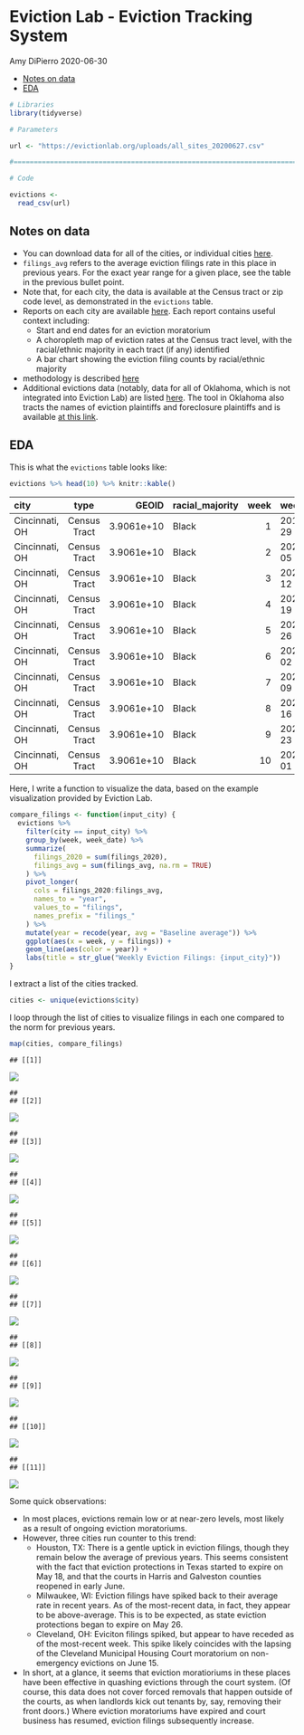Eviction Lab - Eviction Tracking System
================
Amy DiPierro
2020-06-30

  - [Notes on data](#notes-on-data)
  - [EDA](#eda)

``` r
# Libraries
library(tidyverse)

# Parameters

url <- "https://evictionlab.org/uploads/all_sites_20200627.csv"

#===============================================================================

# Code

evictions <-
  read_csv(url)
```

## Notes on data

  - You can download data for all of the cities, or individual cities
    [here](https://evictionlab.org/eviction-tracking/get-the-data/).
  - `filings_avg` refers to the average eviction filings rate in this
    place in previous years. For the exact year range for a given place,
    see the table in the previous bullet point.
  - Note that, for each city, the data is available at the Census tract
    or zip code level, as demonstrated in the `evictions` table.
  - Reports on each city are available
    [here](https://evictionlab.org/eviction-tracking/). Each report
    contains useful context including:
      - Start and end dates for an eviction moratorium
      - A choropleth map of eviction rates at the Census tract level,
        with the racial/ethnic majority in each tract (if any)
        identified
      - A bar chart showing the eviction filing counts by racial/ethnic
        majority
  - methodology is described
    [here](https://evictionlab.org/eviction-tracking/methods/)
  - Additional evictions data (notably, data for all of Oklahoma, which
    is not integrated into Eviction Lab) are listed
    [here](https://evictionlab.org/eviction-tracking/acknowledgements/).
    The tool in Oklahoma also tracts the names of eviction plaintiffs
    and foreclosure plaintiffs and is available [at this
    link](https://openjusticeok.shinyapps.io/ok-court-tracker/).

## EDA

This is what the `evictions` table looks like:

``` r
evictions %>% head(10) %>% knitr::kable()
```

| city           |     type     |      GEOID | racial\_majority | week | week\_date | filings\_2020 | filings\_avg |
| :------------- | :----------: | ---------: | :--------------- | ---: | :--------- | ------------: | -----------: |
| Cincinnati, OH | Census Tract | 3.9061e+10 | Black            |    1 | 2019-12-29 |             0 |          0.0 |
| Cincinnati, OH | Census Tract | 3.9061e+10 | Black            |    2 | 2020-01-05 |             5 |          0.4 |
| Cincinnati, OH | Census Tract | 3.9061e+10 | Black            |    3 | 2020-01-12 |             0 |          2.0 |
| Cincinnati, OH | Census Tract | 3.9061e+10 | Black            |    4 | 2020-01-19 |            11 |          3.6 |
| Cincinnati, OH | Census Tract | 3.9061e+10 | Black            |    5 | 2020-01-26 |             0 |          5.0 |
| Cincinnati, OH | Census Tract | 3.9061e+10 | Black            |    6 | 2020-02-02 |             0 |          1.0 |
| Cincinnati, OH | Census Tract | 3.9061e+10 | Black            |    7 | 2020-02-09 |             1 |          0.2 |
| Cincinnati, OH | Census Tract | 3.9061e+10 | Black            |    8 | 2020-02-16 |             0 |          0.2 |
| Cincinnati, OH | Census Tract | 3.9061e+10 | Black            |    9 | 2020-02-23 |             2 |          1.8 |
| Cincinnati, OH | Census Tract | 3.9061e+10 | Black            |   10 | 2020-03-01 |             8 |          1.8 |

Here, I write a function to visualize the data, based on the example
visualization provided by Eviction Lab.

``` r
compare_filings <- function(input_city) {
  evictions %>%
    filter(city == input_city) %>% 
    group_by(week, week_date) %>% 
    summarize(
      filings_2020 = sum(filings_2020),
      filings_avg = sum(filings_avg, na.rm = TRUE)
    ) %>%
    pivot_longer(
      cols = filings_2020:filings_avg,
      names_to = "year",
      values_to = "filings",
      names_prefix = "filings_"
    ) %>% 
    mutate(year = recode(year, avg = "Baseline average")) %>% 
    ggplot(aes(x = week, y = filings)) +
    geom_line(aes(color = year)) +
    labs(title = str_glue("Weekly Eviction Filings: {input_city}"))
}
```

I extract a list of the cities tracked.

``` r
cities <- unique(evictions$city)
```

I loop through the list of cities to visualize filings in each one
compared to the norm for previous years.

``` r
map(cities, compare_filings) 
```

    ## [[1]]

![](eviction-lab-eda_files/figure-gfm/unnamed-chunk-5-1.png)<!-- -->

    ## 
    ## [[2]]

![](eviction-lab-eda_files/figure-gfm/unnamed-chunk-5-2.png)<!-- -->

    ## 
    ## [[3]]

![](eviction-lab-eda_files/figure-gfm/unnamed-chunk-5-3.png)<!-- -->

    ## 
    ## [[4]]

![](eviction-lab-eda_files/figure-gfm/unnamed-chunk-5-4.png)<!-- -->

    ## 
    ## [[5]]

![](eviction-lab-eda_files/figure-gfm/unnamed-chunk-5-5.png)<!-- -->

    ## 
    ## [[6]]

![](eviction-lab-eda_files/figure-gfm/unnamed-chunk-5-6.png)<!-- -->

    ## 
    ## [[7]]

![](eviction-lab-eda_files/figure-gfm/unnamed-chunk-5-7.png)<!-- -->

    ## 
    ## [[8]]

![](eviction-lab-eda_files/figure-gfm/unnamed-chunk-5-8.png)<!-- -->

    ## 
    ## [[9]]

![](eviction-lab-eda_files/figure-gfm/unnamed-chunk-5-9.png)<!-- -->

    ## 
    ## [[10]]

![](eviction-lab-eda_files/figure-gfm/unnamed-chunk-5-10.png)<!-- -->

    ## 
    ## [[11]]

![](eviction-lab-eda_files/figure-gfm/unnamed-chunk-5-11.png)<!-- -->

Some quick observations:

  - In most places, evictions remain low or at near-zero levels, most
    likely as a result of ongoing eviction moratoriums.
  - However, three cities run counter to this trend:
      - Houston, TX: There is a gentle uptick in eviction filings,
        though they remain below the average of previous years. This
        seems consistent with the fact that eviction protections in
        Texas started to expire on May 18, and that the courts in Harris
        and Galveston counties reopened in early June.
      - Milwaukee, WI: Eviction filings have spiked back to their
        average rate in recent years. As of the most-recent data, in
        fact, they appear to be above-average. This is to be expected,
        as state eviction protections began to expire on May 26.
      - Cleveland, OH: Eviciton filings spiked, but appear to have
        receded as of the most-recent week. This spike likely coincides
        with the lapsing of the Cleveland Municipal Housing Court
        moratorium on non-emergency evictions on June 15.
  - In short, at a glance, it seems that eviction moratioriums in these
    places have been effective in quashing evictions through the court
    system. (Of course, this data does not cover forced removals that
    happen outside of the courts, as when landlords kick out tenants by,
    say, removing their front doors.) Where eviction moratoriums have
    expired and court business has resumed, eviction filings
    subsequently increase.

